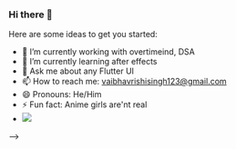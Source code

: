 ### Hi there 👋

 

Here are some ideas to get you started:

- 🔭 I’m currently working with overtimeind, DSA
- 🌱 I’m currently learning after effects 
- 💬 Ask me about any Flutter UI
- 📫 How to reach me: vaibhavrishisingh123@gmail.com
- 😄 Pronouns: He/Him
- ⚡ Fun fact: Anime girls are'nt real
- <img src="https://github-readme-stats.vercel.app/api?username=vaibhavkrsi&&show_icons=true&title_color=ffffff&icon_color=bb2acf&text_color=daf7dc&bg_color=151515">
-->
